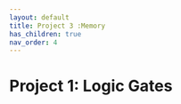 ```yaml
---
layout: default
title: Project 3 :Memory
has_children: true
nav_order: 4
---
```


# Project 1: Logic Gates
